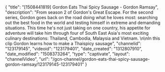 {
    "title": "[1508441819] Gordon Eats Thai Spicy Sausage - Gordon Ramsay",
    "description": "From season 2 of Gordon's Great Escape. For the second series, Gordon goes back on the road doing what he loves most: searching out the best food in the world and testing himself in extreme and demanding situations. This time he's not just taking on one country, his appetite for adventure will take him through four of South East Asia's most exciting culinary destinations: Thailand, Cambodia, Malaysia and Vietnam. \n\nIn this clip Gordon learns how to make a  Thaispicy sausage",
    "channelid": "123179145",
    "videoid": "123179401",
    "date_created": "1312807910",
    "date_modified": "1508373264",
    "type": "captivate",
    "layout": "channelVideo",
    "url": "\/gcn-channel\/gordon-eats-thai-spicy-sausage-gordon-ramsay\/123179145-123179401"
}